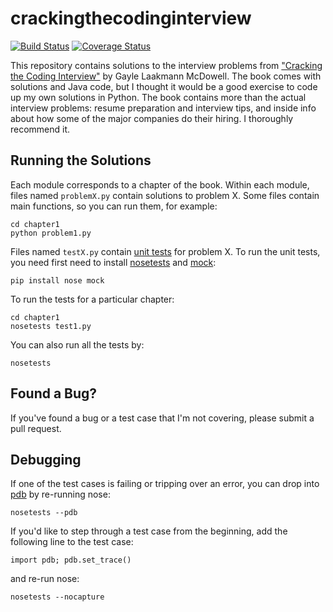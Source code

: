 crackingthecodinginterview
==========================

[![Build Status](https://travis-ci.org/mpenkov/crackingthecodinginterview.svg?branch=master)](https://travis-ci.org/mpenkov/crackingthecodinginterview)
[![Coverage Status](https://coveralls.io/repos/mpenkov/crackingthecodinginterview/badge.svg)](https://coveralls.io/r/mpenkov/crackingthecodinginterview)

This repository contains solutions to the interview problems from ["Cracking the Coding Interview"](http://www.amazon.com/Cracking-Coding-Interview-Programming-Questions/dp/098478280X) by Gayle Laakmann McDowell.
The book comes with solutions and Java code, but I thought it would be a good exercise to code up my own solutions in Python.
The book contains more than the actual interview problems: resume preparation and interview tips, and inside info about how some of the major companies do their hiring.
I thoroughly recommend it.

Running the Solutions
---------------------

Each module corresponds to a chapter of the book.
Within each module, files named `problemX.py` contain solutions to problem X.
Some files contain main functions, so you can run them, for example:

    cd chapter1
    python problem1.py

Files named `testX.py` contain [unit tests](https://docs.python.org/2/library/unittest.html) for problem X.
To run the unit tests, you need first need to install [nosetests](https://nose.readthedocs.org/en/latest/) and [mock](https://pypi.python.org/pypi/mock):

    pip install nose mock

To run the tests for a particular chapter:

    cd chapter1
    nosetests test1.py

You can also run all the tests by:

    nosetests

Found a Bug?
------------

If you've found a bug or a test case that I'm not covering, please submit a pull request.

Debugging
---------

If one of the test cases is failing or tripping over an error, you can drop into [pdb](https://docs.python.org/2/library/pdb.html) by re-running nose:

    nosetests --pdb

If you'd like to step through a test case from the beginning, add the following line to the test case:

    import pdb; pdb.set_trace()

and re-run nose:

    nosetests --nocapture
